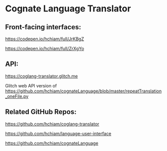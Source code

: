 # Cognate Language Translator

## Front-facing interfaces:

<a href="https://codepen.io/hchiam/full/JrKBgZ" target="_blank">https://codepen.io/hchiam/full/JrKBgZ</a>

<a href="https://codepen.io/hchiam/full/ZrXgYo" target="_blank">https://codepen.io/hchiam/full/ZrXgYo</a>

## API:

<a href="https://coglang-translator.glitch.me" target="_blank">https://coglang-translator.glitch.me</a>

Glitch web API version of <a href="https://github.com/hchiam/cognateLanguage/blob/master/repeatTranslation_oneFile.py" target="_blank">
https://github.com/hchiam/cognateLanguage/blob/master/repeatTranslation_oneFile.py</a>

## Related GitHub Repos:

<a href="https://github.com/hchiam/coglang-translator" target="_blank">https://github.com/hchiam/coglang-translator</a>

<a href="https://github.com/hchiam/language-user-interface" target="_blank">https://github.com/hchiam/language-user-interface</a>

<a href="https://github.com/hchiam/cognateLanguage" target="_blank">https://github.com/hchiam/cognateLanguage</a>
